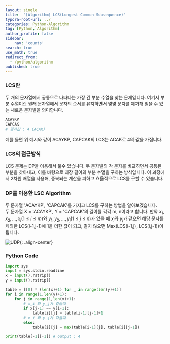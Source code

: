 ```yaml
---
layout: single
title:  "[Algorithm] LCS(Longest Common Subsequence)"
typora-root-url: ../
categories: Python-Algorithm
tag: [Python, Algorithm]
author_profile: false
sidebar:
    nav: 'counts'
search: true
use_math: true
redirect_from:
  - /python/algorithm
published: true
---
```


### LCS란

두 개의 문자열에서 공통으로 나타나는 가장 긴 부분 수열을 찾는 문제입니다. 여기서 부분 수열이란 원래 문자열에서 문자의 순서를 유지하면서 몇몇 문자를 제거해 얻을 수 있는 새로운 문자열을 의미합니다.
```python
ACAYKP
CAPCAK
# 결과값 : 4 (ACAK)
```
예를 들면 위 예시와 같이 ACAYKP, CAPCAK의 LCS는 ACAK로 4의 값을 가집니다.

### LCS의 접근방식

LCS 문제는 DP을 이용해서 풀수 있습니다. 두 문자열의 각 문자를 비교하면서 공통된 부분을 찾아내고, 이를 바탕으로 최장 길이의 부분 수열을 구하는 방식입니다. 이 과정에서 2차원 배열을 사용해, 중복되는 계산을 피하고 효율적으로 LCS를 구할 수 있습니다.

### DP를 이용한 LSC Algorithm

두 문자열 'ACAYKP', 'CAPCAK'를 가지고 LCS를 구하는 방법을 알아보겠습니다.<br>
두 문자열 X = 'ACAYKP', Y = 'CAPCAK'의 길이를 각각 m, n이라고 합니다. 만약 $x_{1},x_{2},...,x_{i}(1 \leq i \leq m)$와 $y_{1},y_{2},...,y_{j}(1 \leq j \leq n)$가 있을 때 $x_{i}$와 $y_{j}$가 같으면 해당 문자를 제외한 LCS(i-1,j-1)에 1을 더한 값이 되고, 같지 않으면 Max(LCS(i-1,j), LCS(i,j-1))이 됩니다.

![UDP](https://drive.google.com/thumbnail?id=1Kx1qnzmxFHW4AO4eeW-bjvnwczyS8Ned&sz=w1000){: .align-center}

### Python Code
```python
import sys
input = sys.stdin.readline
x = input().rstrip()
y = input().rstrip()

table = [[0] * (len(x)+1) for _ in range(len(y)+1)]
for i in range(1,len(y)+1):
    for j in range(1,len(x)+1):
        # x_i 와 y_j가 같을때
        if x[j-1] == y[i-1]:
            table[i][j] = table[i-1][j-1]+1
        # x_i 와 y_j가 다를때
        else:
            table[i][j] = max(table[i-1][j], table[i][j-1])

print(table[-1][-1]) # output : 4
```